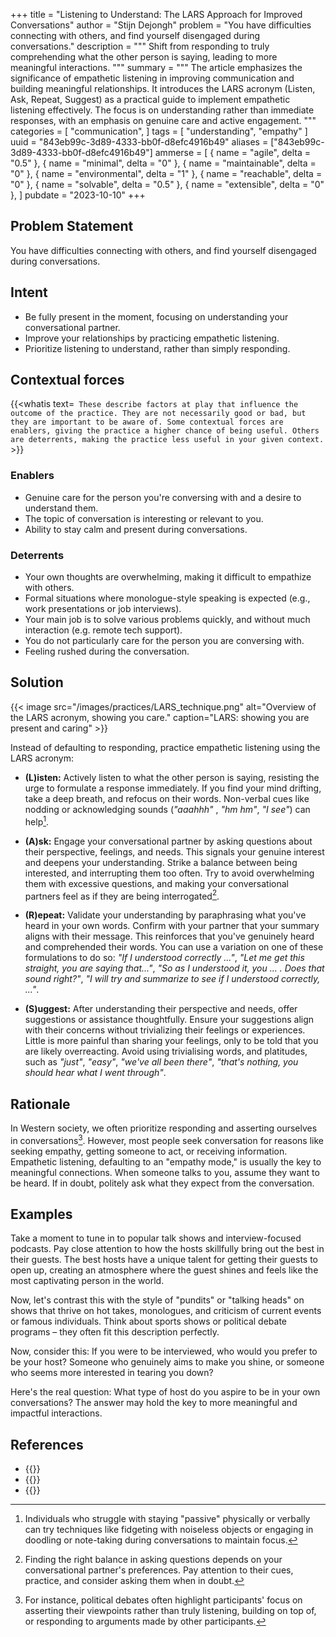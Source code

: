 +++
title = "Listening to Understand: The LARS Approach for Improved Conversations"
author = "Stijn Dejongh"
problem = "You have difficulties connecting with others, and find yourself disengaged during conversations."
description = """
Shift from responding to truly comprehending what the other person is saying, leading to more meaningful interactions.
"""
summary = """
The article emphasizes the significance of empathetic listening in improving communication and building meaningful relationships. 
It introduces the LARS acronym (Listen, Ask, Repeat, Suggest) as a practical guide to implement empathetic listening effectively.
The focus is on understanding rather than immediate responses, with an emphasis on genuine care and active engagement.
"""
categories = [
    "communication",
]
tags = [
    "understanding", "empathy"
]
uuid = "843eb99c-3d89-4333-bb0f-d8efc4916b49"
aliases = ["843eb99c-3d89-4333-bb0f-d8efc4916b49"]
ammerse = [
    { name = "agile", delta = "0.5" },
    { name = "minimal", delta = "0" },
    { name = "maintainable", delta = "0" },
    { name = "environmental", delta = "1" },
    { name = "reachable", delta = "0" },
    { name = "solvable", delta = "0.5" },
    { name = "extensible", delta = "0" },
]
pubdate = "2023-10-10"
+++

## Problem Statement

You have difficulties connecting with others, and find yourself disengaged during conversations.

## Intent

* Be fully present in the moment, focusing on understanding your conversational partner.
* Improve your relationships by practicing empathetic listening.
* Prioritize listening to understand, rather than simply responding.

## Contextual forces

{{<whatis text=`
These describe factors at play that influence the outcome of the practice. They are not necessarily good or bad, but they are important to be
aware of. Some contextual forces are enablers, giving the practice a higher chance of being useful. Others are deterrents, making the practice less useful
in your given context.` >}}

### Enablers

* Genuine care for the person you're conversing with and a desire to understand them.
* The topic of conversation is interesting or relevant to you.
* Ability to stay calm and present during conversations.

### Deterrents

* Your own thoughts are overwhelming, making it difficult to empathize with others.
* Formal situations where monologue-style speaking is expected (e.g., work presentations or job interviews).
* Your main job is to solve various problems quickly, and without much interaction (e.g. remote tech support).
* You do not particularly care for the person you are conversing with.
* Feeling rushed during the conversation.

## Solution

{{< image src="/images/practices/LARS_technique.png"  alt="Overview of the LARS acronym, showing you care." caption="LARS: showing you are present and caring" >}}

Instead of defaulting to responding, practice empathetic listening using the LARS acronym:

* **(L)isten:** Actively listen to what the other person is saying, resisting the urge to formulate a response immediately. If you find your
  mind drifting, take a deep breath, and refocus on their words. Non-verbal cues like nodding or acknowledging sounds (_"aaahhh"_ , _"hm hm"_, _"I
  see"_) can help[^2].

* **(A)sk:** Engage your conversational partner by asking questions about their perspective, feelings, and needs. This signals your genuine
  interest and deepens your understanding. Strike a balance between being interested, and interrupting them too often. Try to avoid overwhelming
  them with excessive questions, and making your conversational partners feel as if they are being interrogated[^3].

* **(R)epeat:** Validate your understanding by paraphrasing what you've heard in your own words. Confirm with your partner that your summary aligns
  with their message. This reinforces that you've genuinely heard and comprehended their words. You can use a variation on one of these
  formulations to do so: _"If I understood correctly ..."_, _"Let me get this straight, you are saying that..."_, _"So as I understood it, you ... .
  Does that sound right?"_, _"I will try and summarize to see if I understood correctly, ..."_.

* **(S)uggest:** After understanding their perspective and needs, offer suggestions or assistance thoughtfully. Ensure your suggestions align with
  their concerns without trivializing their feelings or experiences. Little is more painful than sharing your feelings, only to be told that you are
  likely overreacting. Avoid using trivialising words, and platitudes, such as _"just"_, _"easy"_, _"we've all been there"_, _"that's nothing, you
  should hear what I went through"_.

## Rationale

In Western society, we often prioritize responding and asserting ourselves in conversations[^1]. However, most people seek conversation for reasons
like seeking empathy, getting someone to act, or receiving information. Empathetic listening, defaulting to an "empathy mode," is usually the key to
meaningful connections. When someone talks to you, assume they want to be heard. If in doubt, politely ask what they expect from the conversation.

## Examples

Take a moment to tune in to popular talk shows and interview-focused podcasts. Pay close attention to how the hosts skillfully bring out the best in
their guests. The best hosts have a unique talent for getting their guests to open up, creating an atmosphere where the guest shines and feels like
the most captivating person in the world.

Now, let's contrast this with the style of "pundits" or "talking heads" on shows that thrive on hot takes, monologues, and criticism of current
events or famous individuals. Think about sports shows or political debate programs – they often fit this description perfectly.

Now, consider this: If you were to be interviewed, who would you prefer to be your host? Someone who genuinely aims to make you shine, or someone
who seems more interested in tearing you down?

Here's the real question: What type of host do you aspire to be in your own conversations? The answer may hold the key to more meaningful and
impactful interactions.

## References

* {{<reference author="Abrahams, M."
  year="2023"
  title="Think Faster, Talk Smarter"
  publisher="S&S/Simon Element"
  isbn="9781668010303"
  link="https://www.goodreads.com/book/show/101144770-think-faster-talk-smarter" >}}
* {{<reference author="King, P."
  year="2020"
  title="The Art of Captivating Conversation"
  publisher="Skyhorse Publishing"
  isbn="9781510729063"
  link="https://www.goodreads.com/book/show/50041015-the-art-of-captivating-conversation" >}}
* {{<reference author="Rosenberg, M.B."
  year="2015"
  title="Non-violent Communication: A Language of Life"
  publisher="PuddleDancer Press"
  isbn="9781892005281"
  link="https://www.goodreads.com/book/show/25073935-nonviolent-communication" >}}

[^1]: For instance, political debates often highlight participants' focus on asserting their viewpoints rather than truly listening, building on
top of, or responding to arguments made by other participants.

[^2]: Individuals who struggle with staying "passive" physically or verbally can try techniques like fidgeting with noiseless objects or engaging in
doodling or note-taking during conversations to maintain focus.

[^3]: Finding the right balance in asking questions depends on your conversational partner's preferences. Pay attention to their cues, practice,
and consider asking them when in doubt. 